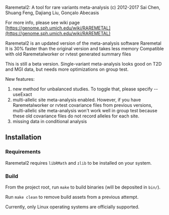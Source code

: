 Raremetal2: A tool for rare variants meta-analysis
	(c) 2012-2017 Sai Chen, Shuang Feng, Dajiang Liu, Gonçalo Abecasis

For more info, please see wiki page
[https://genome.sph.umich.edu/wiki/RAREMETAL](https://genome.sph.umich.edu/wiki/RAREMETAL)

Raremetal2 is an updated version of the meta-analysis software Raremetal
It is 30% faster than the original version and takes less memory
Compatible with old Raremetalworker or rvtest generated summary files

This is still a beta version. Single-variant meta-analysis looks good on T2D and MGI data,  but needs more 
optimizations on group test.

New features:
1. new method for unbalanced studies. To toggle that, please specify --useExact
2. multi-allelic site meta-analysis enabled. However, if you have Raremetalworker or rvtest covariance files from 
  previous versions, multi-allelic site meta-analysis won't work well in group test because these old covariance files 
  do not record alleles for each site.
3. missing data in conditional analysis


## Installation
### Requirements
Raremetal2 requires `libRMath` and `zlib` to be installed on your system.

### Build
From the project root, run `make` to build binaries (will be deposited in `bin/`).

Run `make clean` to remove build assets from a previous attempt. 

Currently, only Linux operating systems are officially supported.

